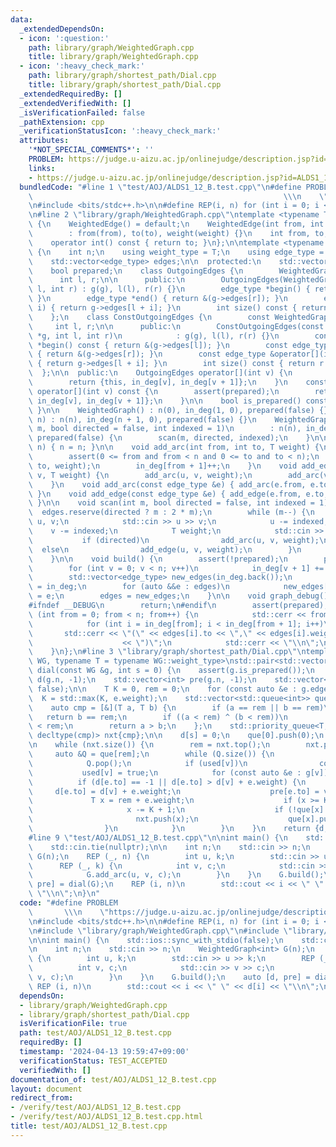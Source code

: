 ```yaml
---
data:
  _extendedDependsOn:
  - icon: ':question:'
    path: library/graph/WeightedGraph.cpp
    title: library/graph/WeightedGraph.cpp
  - icon: ':heavy_check_mark:'
    path: library/graph/shortest_path/Dial.cpp
    title: library/graph/shortest_path/Dial.cpp
  _extendedRequiredBy: []
  _extendedVerifiedWith: []
  _isVerificationFailed: false
  _pathExtension: cpp
  _verificationStatusIcon: ':heavy_check_mark:'
  attributes:
    '*NOT_SPECIAL_COMMENTS*': ''
    PROBLEM: https://judge.u-aizu.ac.jp/onlinejudge/description.jsp?id=ALDS1_12_B
    links:
    - https://judge.u-aizu.ac.jp/onlinejudge/description.jsp?id=ALDS1_12_B
  bundledCode: "#line 1 \"test/AOJ/ALDS1_12_B.test.cpp\"\n#define PROBLEM        \
    \                                                        \\\n    \"https://judge.u-aizu.ac.jp/onlinejudge/description.jsp?id=ALDS1_12_B\"\
    \n#include <bits/stdc++.h>\n\n#define REP(i, n) for (int i = 0; i < (n); i++)\n\
    \n#line 2 \"library/graph/WeightedGraph.cpp\"\ntemplate <typename T> struct WeightedEdge\
    \ {\n    WeightedEdge() = default;\n    WeightedEdge(int from, int to, T weight)\n\
    \        : from(from), to(to), weight(weight) {}\n    int from, to;\n    T weight;\n\
    \    operator int() const { return to; }\n};\n\ntemplate <typename T> struct WeightedGraph\
    \ {\n    int n;\n    using weight_type = T;\n    using edge_type = WeightedEdge<T>;\n\
    \    std::vector<edge_type> edges;\n\n  protected:\n    std::vector<int> in_deg;\n\
    \    bool prepared;\n    class OutgoingEdges {\n        WeightedGraph *g;\n  \
    \      int l, r;\n\n      public:\n        OutgoingEdges(WeightedGraph *g, int\
    \ l, int r) : g(g), l(l), r(r) {}\n        edge_type *begin() { return &(g->edges[l]);\
    \ }\n        edge_type *end() { return &(g->edges[r]); }\n        edge_type &operator[](int\
    \ i) { return g->edges[l + i]; }\n        int size() const { return r - l; }\n\
    \    };\n    class ConstOutgoingEdges {\n        const WeightedGraph *g;\n   \
    \     int l, r;\n\n      public:\n        ConstOutgoingEdges(const WeightedGraph\
    \ *g, int l, int r)\n            : g(g), l(l), r(r) {}\n        const edge_type\
    \ *begin() const { return &(g->edges[l]); }\n        const edge_type *end() const\
    \ { return &(g->edges[r]); }\n        const edge_type &operator[](int i) const\
    \ { return g->edges[l + i]; }\n        int size() const { return r - l; }\n  \
    \  };\n\n  public:\n    OutgoingEdges operator[](int v) {\n        assert(prepared);\n\
    \        return {this, in_deg[v], in_deg[v + 1]};\n    }\n    const ConstOutgoingEdges\
    \ operator[](int v) const {\n        assert(prepared);\n        return {this,\
    \ in_deg[v], in_deg[v + 1]};\n    }\n\n    bool is_prepared() const { return prepared;\
    \ }\n\n    WeightedGraph() : n(0), in_deg(1, 0), prepared(false) {}\n    WeightedGraph(int\
    \ n) : n(n), in_deg(n + 1, 0), prepared(false) {}\n    WeightedGraph(int n, int\
    \ m, bool directed = false, int indexed = 1)\n        : n(n), in_deg(n + 1, 0),\
    \ prepared(false) {\n        scan(m, directed, indexed);\n    }\n\n    void resize(int\
    \ n) { n = n; }\n\n    void add_arc(int from, int to, T weight) {\n        assert(!prepared);\n\
    \        assert(0 <= from and from < n and 0 <= to and to < n);\n        edges.emplace_back(from,\
    \ to, weight);\n        in_deg[from + 1]++;\n    }\n    void add_edge(int u, int\
    \ v, T weight) {\n        add_arc(u, v, weight);\n        add_arc(v, u, weight);\n\
    \    }\n    void add_arc(const edge_type &e) { add_arc(e.from, e.to, e.weight);\
    \ }\n    void add_edge(const edge_type &e) { add_edge(e.from, e.to, e.weight);\
    \ }\n\n    void scan(int m, bool directed = false, int indexed = 1) {\n      \
    \  edges.reserve(directed ? m : 2 * m);\n        while (m--) {\n            int\
    \ u, v;\n            std::cin >> u >> v;\n            u -= indexed;\n        \
    \    v -= indexed;\n            T weight;\n            std::cin >> weight;\n \
    \           if (directed)\n                add_arc(u, v, weight);\n          \
    \  else\n                add_edge(u, v, weight);\n        }\n        build();\n\
    \    }\n\n    void build() {\n        assert(!prepared);\n        prepared = true;\n\
    \        for (int v = 0; v < n; v++)\n            in_deg[v + 1] += in_deg[v];\n\
    \        std::vector<edge_type> new_edges(in_deg.back());\n        auto counter\
    \ = in_deg;\n        for (auto &&e : edges)\n            new_edges[counter[e.from]++]\
    \ = e;\n        edges = new_edges;\n    }\n\n    void graph_debug() const {\n\
    #ifndef __DEBUG\n        return;\n#endif\n        assert(prepared);\n        for\
    \ (int from = 0; from < n; from++) {\n            std::cerr << from << \";\";\n\
    \            for (int i = in_deg[from]; i < in_deg[from + 1]; i++)\n         \
    \       std::cerr << \"(\" << edges[i].to << \",\" << edges[i].weight\n      \
    \                    << \")\";\n            std::cerr << \"\\n\";\n        }\n\
    \    }\n};\n#line 3 \"library/graph/shortest_path/Dial.cpp\"\ntemplate <typename\
    \ WG, typename T = typename WG::weight_type>\nstd::pair<std::vector<T>, std::vector<int>>\
    \ dial(const WG &g, int s = 0) {\n    assert(g.is_prepared());\n    std::vector<T>\
    \ d(g.n, -1);\n    std::vector<int> pre(g.n, -1);\n    std::vector<bool> used(g.n,\
    \ false);\n\n    T K = 0, rem = 0;\n    for (const auto &e : g.edges)\n      \
    \  K = std::max(K, e.weight);\n    std::vector<std::queue<int>> que(K + 1);\n\
    \    auto cmp = [&](T a, T b) {\n        if (a == rem || b == rem)\n         \
    \   return b == rem;\n        if ((a < rem) ^ (b < rem))\n            return a\
    \ < rem;\n        return a > b;\n    };\n    std::priority_queue<T, std::vector<T>,\
    \ decltype(cmp)> nxt{cmp};\n\n    d[s] = 0;\n    que[0].push(0);\n    nxt.push(0);\n\
    \n    while (nxt.size()) {\n        rem = nxt.top();\n        nxt.pop();\n   \
    \     auto &Q = que[rem];\n        while (Q.size()) {\n            int v = Q.front();\n\
    \            Q.pop();\n            if (used[v])\n                continue;\n \
    \           used[v] = true;\n            for (const auto &e : g[v]) {\n      \
    \          if (d[e.to] == -1 || d[e.to] > d[v] + e.weight) {\n               \
    \     d[e.to] = d[v] + e.weight;\n                    pre[e.to] = v;\n       \
    \             T x = rem + e.weight;\n                    if (x >= K + 1)\n   \
    \                     x -= K + 1;\n                    if (!que[x].size())\n \
    \                       nxt.push(x);\n                    que[x].push(e.to);\n\
    \                }\n            }\n        }\n    }\n    return {d, pre};\n}\n\
    #line 9 \"test/AOJ/ALDS1_12_B.test.cpp\"\n\nint main() {\n    std::ios::sync_with_stdio(false);\n\
    \    std::cin.tie(nullptr);\n\n    int n;\n    std::cin >> n;\n    WeightedGraph<int>\
    \ G(n);\n    REP (_, n) {\n        int u, k;\n        std::cin >> u >> k;\n  \
    \      REP (_, k) {\n            int v, c;\n            std::cin >> v >> c;\n\
    \            G.add_arc(u, v, c);\n        }\n    }\n    G.build();\n    auto [d,\
    \ pre] = dial(G);\n    REP (i, n)\n        std::cout << i << \" \" << d[i] <<\
    \ \"\\n\";\n}\n"
  code: "#define PROBLEM                                                         \
    \       \\\n    \"https://judge.u-aizu.ac.jp/onlinejudge/description.jsp?id=ALDS1_12_B\"\
    \n#include <bits/stdc++.h>\n\n#define REP(i, n) for (int i = 0; i < (n); i++)\n\
    \n#include \"library/graph/WeightedGraph.cpp\"\n#include \"library/graph/shortest_path/Dial.cpp\"\
    \n\nint main() {\n    std::ios::sync_with_stdio(false);\n    std::cin.tie(nullptr);\n\
    \n    int n;\n    std::cin >> n;\n    WeightedGraph<int> G(n);\n    REP (_, n)\
    \ {\n        int u, k;\n        std::cin >> u >> k;\n        REP (_, k) {\n  \
    \          int v, c;\n            std::cin >> v >> c;\n            G.add_arc(u,\
    \ v, c);\n        }\n    }\n    G.build();\n    auto [d, pre] = dial(G);\n   \
    \ REP (i, n)\n        std::cout << i << \" \" << d[i] << \"\\n\";\n}"
  dependsOn:
  - library/graph/WeightedGraph.cpp
  - library/graph/shortest_path/Dial.cpp
  isVerificationFile: true
  path: test/AOJ/ALDS1_12_B.test.cpp
  requiredBy: []
  timestamp: '2024-04-13 19:59:47+09:00'
  verificationStatus: TEST_ACCEPTED
  verifiedWith: []
documentation_of: test/AOJ/ALDS1_12_B.test.cpp
layout: document
redirect_from:
- /verify/test/AOJ/ALDS1_12_B.test.cpp
- /verify/test/AOJ/ALDS1_12_B.test.cpp.html
title: test/AOJ/ALDS1_12_B.test.cpp
---
```

